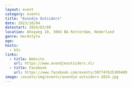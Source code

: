```yaml
---
layout: event
category: events
title: "Avondje Outsiders"
date: 2023/10/04
datestart: 2024/03/09
location: Ahoyweg 10, 3084 BA Rotterdam, Nederland
genre: Hardstyle
age:
hosts:
  - b2s
links:
  - title: Website
    url: https://www.avondjeoutsiders.nl/
  - title: Facebook
    url: https://www.facebook.com/events/307747625309489
image: /assets/img/events/avondje-outsiders-2024.jpg
---
```

